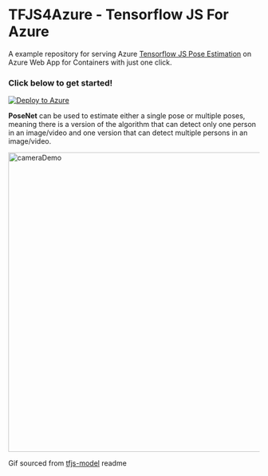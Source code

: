 # TFJS4Azure - Tensorflow JS For Azure

A example repository for serving Azure [Tensorflow JS Pose Estimation](https://github.com/tensorflow/tfjs-models/tree/master/posenet) on Azure Web App for Containers with just one click. 

### Click below to get started!
[![Deploy to Azure](http://azuredeploy.net/deploybutton.png)](https://azuredeploy.net/)

**PoseNet** can be used to estimate either a single pose or multiple poses, meaning there is a version of the algorithm that can detect only one person in an image/video and one version that can detect multiple persons in an image/video. 

<img src="https://raw.githubusercontent.com/irealva/tfjs-models/master/posenet/demos/camera.gif" alt="cameraDemo" style="width: 600px;"/>

Gif sourced from [tfjs-model](https://github.com/tensorflow/tfjs-models/tree/master/posenet) readme 
